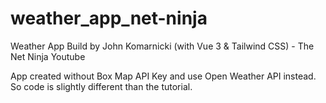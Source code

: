 # weather_app_net-ninja
Weather App Build by John Komarnicki (with Vue 3 &amp; Tailwind CSS) - The Net Ninja Youtube

App created without Box Map API Key and use Open Weather API instead. So code is slightly different than the tutorial.
